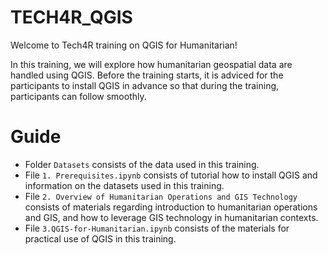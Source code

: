 # TECH4R_QGIS

Welcome to Tech4R training on QGIS for Humanitarian!

In this training, we will explore how humanitarian geospatial data are handled using QGIS. 
Before the training starts, it is adviced for the participants to install QGIS in advance so that during the training, participants can follow smoothly.

# Guide
* Folder `Datasets` consists of the data used in this training.
* File `1. Prerequisites.ipynb` consists of tutorial how to install QGIS and information on the datasets used in this training.
* File `2. Overview of Humanitarian Operations and GIS Technology` consists of materials regarding introduction to humanitarian operations and GIS, and how to leverage GIS technology in humanitarian contexts.
* File `3.QGIS-for-Humanitarian.ipynb` consists of the materials for practical use of QGIS in this training.
